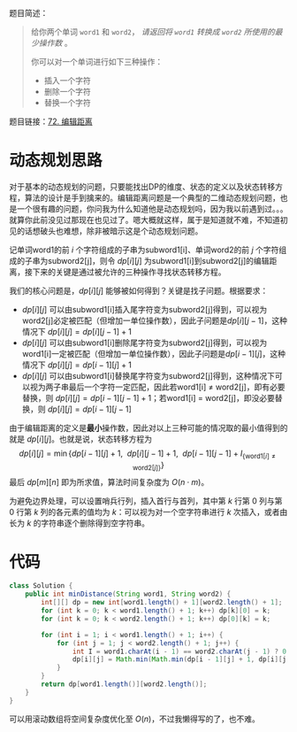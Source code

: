 题目简述：

> 给你两个单词 `word1` 和 `word2`， *请返回将 `word1` 转换成 `word2` 所使用的最少操作数* 。
>
> 你可以对一个单词进行如下三种操作：
>
> - 插入一个字符
> - 删除一个字符
> - 替换一个字符

题目链接：[72. 编辑距离](https://leetcode.cn/problems/edit-distance/)

# 动态规划思路

对于基本的动态规划的问题，只要能找出DP的维度、状态的定义以及状态转移方程，算法的设计是手到擒来的。编辑距离问题是一个典型的二维动态规划问题，也是一个很有趣的问题，你问我为什么知道他是动态规划吗，因为我以前遇到过。。。就算你此前没见过那现在也见过了。嗯大概就这样，属于是知道就不难，不知道初见的话想破头也难想，除非被暗示这是个动态规划问题。

记单词word1的前 $i$ 个字符组成的子串为subword1[i]、单词word2的前 $j$ 个字符组成的子串为subword2[j]，则令 $dp[i][j]$ 为subword1[i]到subword2[j]的编辑距离，接下来的关键是通过被允许的三种操作寻找状态转移方程。

我们的核心问题是，$dp[i][j]$ 能够被如何得到？关键是找子问题。根据要求：

- $dp[i][j]$ 可以由subword1[i]插入尾字符变为subword2[j]得到，可以视为word2[j]必定被匹配（但增加一单位操作数），因此子问题是$dp[i][j-1]$，这种情况下 $dp[i][j]=dp[i][j-1]+1$
- $dp[i][j]$ 可以由subword1[i]删除尾字符变为subword2[j]得到，可以视为word1[i]一定被匹配（但增加一单位操作数），因此子问题是$dp[i-1][j]$，这种情况下 $dp[i][j]=dp[i-1][j]+1$
- $dp[i][j]$ 可以由subword1[i]替换尾字符变为subword2[j]得到，这种情况下可以视为两子串最后一个字符一定匹配，因此若word1[i] ≠ word2[j]，即有必要替换，则 $dp[i][j]=dp[i-1][j-1]+1$；若word1[i] = word2[j]，即没必要替换，则 $dp[i][j]=dp[i-1][j-1]$

由于编辑距离的定义是**最小**操作数，因此对以上三种可能的情况取的最小值得到的就是 $dp[i][j]$。也就是说，状态转移方程为
$$
dp[i][j]=\min\Big\{dp[i-1][j]+1,\ \ dp[i][j-1]+1,\ \ dp[i-1][j-1]+I_{\{\text{word}1[i]\neq\text{word}2[j]\}}\Big\}
$$
最后 $dp[m][n]$ 即为所求值，算法时间复杂度为 $O(n\cdot m)$。

为避免边界处理，可以设置哨兵行列，插入首行与首列，其中第 $k$ 行第 0 列与第 0 行第 $k$ 列的各元素的值均为 $k$：可以视为对一个空字符串进行 $k$ 次插入，或者由长为 $k$ 的字符串逐个删除得到空字符串。

# 代码

```java
class Solution {
    public int minDistance(String word1, String word2) {
        int[][] dp = new int[word1.length() + 1][word2.length() + 1];
        for (int k = 0; k < word1.length() + 1; k++) dp[k][0] = k;
        for (int k = 0; k < word2.length() + 1; k++) dp[0][k] = k;

        for (int i = 1; i < word1.length() + 1; i++) {
            for (int j = 1; j < word2.length() + 1; j++) {
                int I = word1.charAt(i - 1) == word2.charAt(j - 1) ? 0 : 1;
                dp[i][j] = Math.min(Math.min(dp[i - 1][j] + 1, dp[i][j - 1] + 1), dp[i - 1][j - 1] + I);
            }
        }
        return dp[word1.length()][word2.length()];
    }
}
```

可以用滚动数组将空间复杂度优化至 $O(n)$，不过我懒得写的了，也不难。